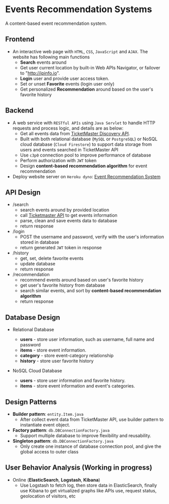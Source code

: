 # Events Recommendation Systems
   A content-based event recommendation system.

## Frontend
- An interactive web page with `HTML`, `CSS`, `JavaScript` and `AJAX`. The website has following main functions
   * **Search** events around
   * Get user current location by built-in Web APIs Navigator, or failover to "http://ipinfo.io".
   * **Login** user and provide user access token.
   * Set or unset **Favorite** events (login user only)
   * Get personalized **Recommendation** around based on the user's favorite history

## Backend
- A web service with `RESTful APIs` using `Java Servlet` to handle HTTP requests and process logic, and details are as below:
   * Get all events data from [TicketMaster Discovery API](https://developer.ticketmaster.com/products-and-docs/apis/discovery-api/v2/).
   * Built with both relational database (`MySQL` or `PostgreSQL`) or NoSQL cloud database (`Cloud Firestore`) to 
   support data storage from users and events searched in TicketMaster API
   * Use `c3p0` connection pool to improve performance of database
   * Perform authorization with `JWT` token
   * Design **content-based recommendation algorithm** for event recommendation
- Deploy website server on `Heroku dyno`: [Event Recommendation System](https://mars-events-recommendation.herokuapp.com/)

## API Design
   * /search
      * search events around by provided location
      * call [Ticketmaster API](https://developer.ticketmaster.com/products-and-docs/apis/discovery-api/v2/) to get events information
      * parse, clean and save events data to database
      * return response
   * /login
     * POST the username and password, verify with the user's information stored in database
     * return generated `JWT` token in response
   * /history
      * get, set, delete favorite events
      * update database
      * return response
   * /recommendation
      * recommend events around based on user's favorite history
      * get user's favorite history from database
      * search similar events, and sort by **content-based recommendation algorithm**
      * return response

## Database Design
- Relational Database
   * **users** - store user information, such as username, full name and password
   * **items** - store event information.
   * **category** - store event-category relationship
   * **history** - store user favorite history

- NoSQL Cloud Database
   * **users** - store user information and favorite history.
   * **items** - store event information and event's categories.

## Design Patterns
   * **Builder pattern**: `entity.Item.java`
      * After collect event data from TicketMaster API, use builder pattern to instantiate event object. 
   * **Factory pattern**: `db.DBConnectionFactory.java`
      * Support multiple database to improve flexibility and reusability.
   * **Singleton pattern**: `db.DBConnectionFactory.java`
      * Only create one instance of database connection pool, and give the global access to outer class

## User Behavior Analysis (Working in progress)
- Online (**ElasticSearch**, **Logstash**, **Kibana**)
   * Use Logstash to fetch log, then store data in ElasticSearch, finally use Kibana to get virtualized graphs like APIs use, request status, geolocation of visitors, etc

